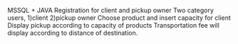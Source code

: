  MSSQL + JAVA
 Registration for client and pickup owner
 Two category users, 1)client 2)pickup owner
 Choose product and insert capacity for client
 Display pickup according to capacity of products
 Transportation fee will display according to distance of destination.

